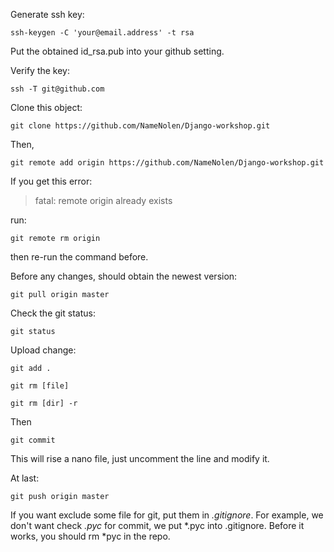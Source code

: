 Generate ssh key:

    ssh-keygen -C 'your@email.address' -t rsa    

Put the obtained id_rsa.pub into your github setting.

Verify the key:

    ssh -T git@github.com    

Clone this object:

    git clone https://github.com/NameNolen/Django-workshop.git    

Then,

    git remote add origin https://github.com/NameNolen/Django-workshop.git    

If you get this error:

> fatal: remote origin already exists    

run:

    git remote rm origin    

then re-run the command before.

Before any changes, should obtain the newest version:

    git pull origin master    

Check the git status:

    git status    

Upload change:

    git add .    

    git rm [file]    

    git rm [dir] -r    

Then

    git commit    

This will rise a nano file, just uncomment the line and modify it.

At last:

    git push origin master    

If you want exclude some file for git, put them in _.gitignore_. For example, we don't want check _.pyc_ for commit, we put *.pyc into .gitignore. Before it works, you should rm *pyc in the repo.
